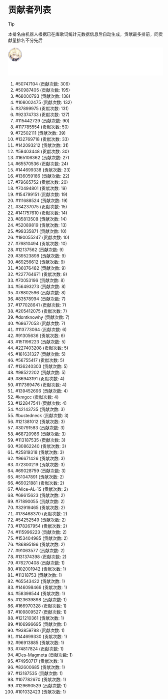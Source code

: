 # 贡献者列表

> [!TIP]
> 本排名由机器人根据已在库歌词统计元数据信息后自动生成，贡献最多排前，同贡献量排名不分先后

![贡献者头像画廊](./CONTRIBUTORS.svg)

1. #50747104 (贡献次数: 309)
2. #50987405 (贡献次数: 195)
3. #68000793 (贡献次数: 138)
4. #108002475 (贡献次数: 132)
5. #37899975 (贡献次数: 131)
6. #92374733 (贡献次数: 127)
7. #115442729 (贡献次数: 90)
8. #117785554 (贡献次数: 50)
9. #72502111 (贡献次数: 39)
10. #132769718 (贡献次数: 33)
11. #142093212 (贡献次数: 31)
12. #59403448 (贡献次数: 30)
13. #165106362 (贡献次数: 27)
14. #65570536 (贡献次数: 24)
15. #144699338 (贡献次数: 23)
16. #136059186 (贡献次数: 22)
17. #79665752 (贡献次数: 20)
18. #70494801 (贡献次数: 19)
19. #154799151 (贡献次数: 19)
20. #111688524 (贡献次数: 19)
21. #34237075 (贡献次数: 15)
22. #141757610 (贡献次数: 14)
23. #85813508 (贡献次数: 14)
24. #52089819 (贡献次数: 13)
25. #99335871 (贡献次数: 10)
26. #190055247 (贡献次数: 10)
27. #76810494 (贡献次数: 10)
28. #12137562 (贡献次数: 9)
29. #39523898 (贡献次数: 9)
30. #69256612 (贡献次数: 9)
31. #36076482 (贡献次数: 9)
32. #227764671 (贡献次数: 8)
33. #70053196 (贡献次数: 8)
34. #56493273 (贡献次数: 8)
35. #78802596 (贡献次数: 8)
36. #83578994 (贡献次数: 7)
37. #177028641 (贡献次数: 7)
38. #205412075 (贡献次数: 7)
39. #dontknowhy (贡献次数: 7)
40. #68677053 (贡献次数: 7)
41. #113773064 (贡献次数: 6)
42. #91305636 (贡献次数: 6)
43. #151196223 (贡献次数: 5)
44. #227403208 (贡献次数: 5)
45. #181631327 (贡献次数: 5)
46. #56755417 (贡献次数: 5)
47. #136240303 (贡献次数: 5)
48. #98522202 (贡献次数: 5)
49. #86943191 (贡献次数: 4)
50. #117369476 (贡献次数: 4)
51. #139452696 (贡献次数: 4)
52. #kmgcc (贡献次数: 4)
53. #122847541 (贡献次数: 4)
54. #42143735 (贡献次数: 3)
55. #bustedneck (贡献次数: 3)
56. #121381012 (贡献次数: 3)
57. #30791583 (贡献次数: 3)
58. #68720986 (贡献次数: 3)
59. #113187535 (贡献次数: 3)
60. #30862240 (贡献次数: 3)
61. #25819318 (贡献次数: 3)
62. #96671426 (贡献次数: 3)
63. #72300219 (贡献次数: 3)
64. #69028759 (贡献次数: 3)
65. #51047891 (贡献次数: 2)
66. #69021881 (贡献次数: 2)
67. #Alice-AL-1S (贡献次数: 2)
68. #69615623 (贡献次数: 2)
69. #71890055 (贡献次数: 2)
70. #32919465 (贡献次数: 2)
71. #178468370 (贡献次数: 2)
72. #54252549 (贡献次数: 2)
73. #178267954 (贡献次数: 2)
74. #115996223 (贡献次数: 2)
75. #153404985 (贡献次数: 2)
76. #86895196 (贡献次数: 2)
77. #91063577 (贡献次数: 2)
78. #131374398 (贡献次数: 2)
79. #76270408 (贡献次数: 1)
80. #102001942 (贡献次数: 1)
81. #11318753 (贡献次数: 1)
82. #65543422 (贡献次数: 1)
83. #146098469 (贡献次数: 1)
84. #58398544 (贡献次数: 1)
85. #123639898 (贡献次数: 1)
86. #166970328 (贡献次数: 1)
87. #109809527 (贡献次数: 1)
88. #121210361 (贡献次数: 1)
89. #106996695 (贡献次数: 1)
90. #93859788 (贡献次数: 1)
91. #144699330 (贡献次数: 1)
92. #96913885 (贡献次数: 1)
93. #74817824 (贡献次数: 1)
94. #Des-Magmeta (贡献次数: 1)
95. #74950717 (贡献次数: 1)
96. #82600685 (贡献次数: 1)
97. #13187535 (贡献次数: 1)
98. #107782670 (贡献次数: 1)
99. #129690529 (贡献次数: 1)
100. #101032423 (贡献次数: 1)
